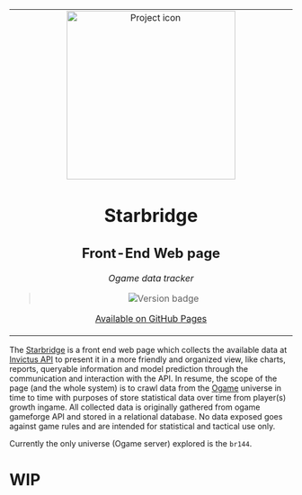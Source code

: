 <table align="center"><tr><td align="center" width="9999">

<img src="https://lh4.googleusercontent.com/R8oyS2zAUEQksVIKTdvP8GxIgMJguiMmHdzZutVBHHPjR4feXgrFFSpWMycPD_xsG-icY20tLVJ-03-fqulSDjXk_qaXPrp-XnMSWFKZWrTFw5dpbS5f6LeUunPhhl7bKozN3YwX" align="center" width="300" alt="Project icon">

# Starbridge
## Front-End Web page

*Ogame data tracker*

> ![Version badge](https://img.shields.io/badge/version-0.0.0-silver.svg)


[Available on GitHub Pages](https://brunolcarli.github.io/starbridge/)
</td></tr></table>


The [Starbridge](https://foundation.fandom.com/wiki/Star_Bridge) is a front end web page which collects the available data at [Invictus API](https://github.com/brunolcarli/Invictus) to present it in a more friendly and organized view, like charts, reports, queryable information and model prediction through the communication and interaction with the API. In resume, the scope of the page (and the whole system) is to crawl data from the [Ogame](https://lobby.ogame.gameforge.com/pt_BR/hub) universe in time to time with purposes of store statistical data over time from player(s) growth ingame. All collected data is originally gathered from ogame gameforge API and stored in a relational database. No data exposed goes against game rules and are intended for statistical and tactical use only.

Currently the only universe (Ogame server) explored is the `br144`.


# WIP